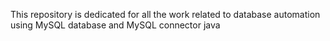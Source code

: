This repository is dedicated for all the work related to database automation using MySQL database and MySQL connector java
